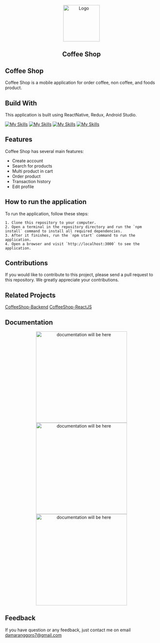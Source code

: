 <div align="center">
  <img src="./public/logo.ico" alt="Logo" width="120" height="120">

  <h2 align="center">Coffee Shop</h2>

</div>

## Coffee Shop

Coffee Shop is a mobile application for order coffee, non coffee, and foods product.

## Build With

This application is built using ReactNative, Redux, Android Studio.


  [![My Skills](https://skillicons.dev/icons?i=react)](https://react.dev/)
  [![My Skills](https://skillicons.dev/icons?i=redux)](https://redux.js.org/)
  [![My Skills](https://skillicons.dev/icons?i=androidstudio)](https://developer.android.com/)
  [![My Skills](https://skillicons.dev/icons?i=vercel)](https://vercel.com)

## Features

Coffee Shop has several main features:

- Create account
- Search for products
- Multi product in cart
- Order product
- Transaction history
- Edit profile

## How to run the application

To run the application, follow these steps:
```
1. Clone this repository to your computer.
2. Open a terminal in the repository directory and run the `npm install` command to install all required dependencies.
3. After it finishes, run the `npm start` command to run the application.
4. Open a browser and visit `http://localhost:3000` to see the application.
```

## Contributions

If you would like to contribute to this project, please send a pull request to this repository. We greatly appreciate your contributions.

## Related Projects
[CoffeeShop-Backend](https://new-back-end-hazel.vercel.app/)
[CoffeeShop-ReactJS](https://coffeeshop-react-silk.vercel.app/)

## Documentation

<div align="center">
  <img width="300" src="" alt="documentation will be here">
  <img width="300" src="" alt="documentation will be here">
  <img width="300" src="" alt="documentation will be here">
</div>

## Feedback
If you have question or any feedback, just contact me on email damaranggoro7@gmail.com